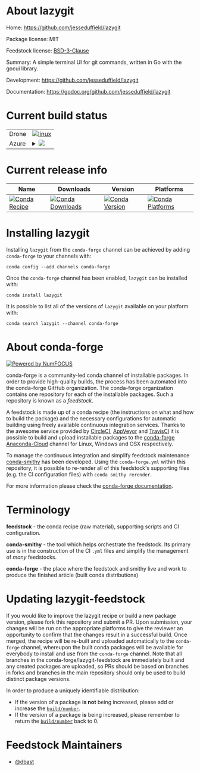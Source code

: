 About lazygit
=============

Home: https://github.com/jesseduffield/lazygit

Package license: MIT

Feedstock license: [BSD-3-Clause](https://github.com/conda-forge/lazygit-feedstock/blob/master/LICENSE.txt)

Summary: A simple terminal UI for git commands, written in Go with the gocui library.


Development: https://github.com/jesseduffield/lazygit

Documentation: https://godoc.org/github.com/jesseduffield/lazygit

Current build status
====================


<table><tr>
    <td>Drone</td>
    <td>
      <a href="https://cloud.drone.io/conda-forge/lazygit-feedstock">
        <img alt="linux" src="https://img.shields.io/drone/build/conda-forge/lazygit-feedstock/master.svg?label=Linux">
      </a>
    </td>
  </tr>
    
  <tr>
    <td>Azure</td>
    <td>
      <details>
        <summary>
          <a href="https://dev.azure.com/conda-forge/feedstock-builds/_build/latest?definitionId=5370&branchName=master">
            <img src="https://dev.azure.com/conda-forge/feedstock-builds/_apis/build/status/lazygit-feedstock?branchName=master">
          </a>
        </summary>
        <table>
          <thead><tr><th>Variant</th><th>Status</th></tr></thead>
          <tbody><tr>
              <td>linux_64</td>
              <td>
                <a href="https://dev.azure.com/conda-forge/feedstock-builds/_build/latest?definitionId=5370&branchName=master">
                  <img src="https://dev.azure.com/conda-forge/feedstock-builds/_apis/build/status/lazygit-feedstock?branchName=master&jobName=linux&configuration=linux_64_" alt="variant">
                </a>
              </td>
            </tr><tr>
              <td>linux_aarch64</td>
              <td>
                <a href="https://dev.azure.com/conda-forge/feedstock-builds/_build/latest?definitionId=5370&branchName=master">
                  <img src="https://dev.azure.com/conda-forge/feedstock-builds/_apis/build/status/lazygit-feedstock?branchName=master&jobName=linux&configuration=linux_aarch64_" alt="variant">
                </a>
              </td>
            </tr><tr>
              <td>linux_ppc64le</td>
              <td>
                <a href="https://dev.azure.com/conda-forge/feedstock-builds/_build/latest?definitionId=5370&branchName=master">
                  <img src="https://dev.azure.com/conda-forge/feedstock-builds/_apis/build/status/lazygit-feedstock?branchName=master&jobName=linux&configuration=linux_ppc64le_" alt="variant">
                </a>
              </td>
            </tr><tr>
              <td>osx_64</td>
              <td>
                <a href="https://dev.azure.com/conda-forge/feedstock-builds/_build/latest?definitionId=5370&branchName=master">
                  <img src="https://dev.azure.com/conda-forge/feedstock-builds/_apis/build/status/lazygit-feedstock?branchName=master&jobName=osx&configuration=osx_64_" alt="variant">
                </a>
              </td>
            </tr><tr>
              <td>win_64</td>
              <td>
                <a href="https://dev.azure.com/conda-forge/feedstock-builds/_build/latest?definitionId=5370&branchName=master">
                  <img src="https://dev.azure.com/conda-forge/feedstock-builds/_apis/build/status/lazygit-feedstock?branchName=master&jobName=win&configuration=win_64_" alt="variant">
                </a>
              </td>
            </tr>
          </tbody>
        </table>
      </details>
    </td>
  </tr>
</table>

Current release info
====================

| Name | Downloads | Version | Platforms |
| --- | --- | --- | --- |
| [![Conda Recipe](https://img.shields.io/badge/recipe-lazygit-green.svg)](https://anaconda.org/conda-forge/lazygit) | [![Conda Downloads](https://img.shields.io/conda/dn/conda-forge/lazygit.svg)](https://anaconda.org/conda-forge/lazygit) | [![Conda Version](https://img.shields.io/conda/vn/conda-forge/lazygit.svg)](https://anaconda.org/conda-forge/lazygit) | [![Conda Platforms](https://img.shields.io/conda/pn/conda-forge/lazygit.svg)](https://anaconda.org/conda-forge/lazygit) |

Installing lazygit
==================

Installing `lazygit` from the `conda-forge` channel can be achieved by adding `conda-forge` to your channels with:

```
conda config --add channels conda-forge
```

Once the `conda-forge` channel has been enabled, `lazygit` can be installed with:

```
conda install lazygit
```

It is possible to list all of the versions of `lazygit` available on your platform with:

```
conda search lazygit --channel conda-forge
```


About conda-forge
=================

[![Powered by NumFOCUS](https://img.shields.io/badge/powered%20by-NumFOCUS-orange.svg?style=flat&colorA=E1523D&colorB=007D8A)](http://numfocus.org)

conda-forge is a community-led conda channel of installable packages.
In order to provide high-quality builds, the process has been automated into the
conda-forge GitHub organization. The conda-forge organization contains one repository
for each of the installable packages. Such a repository is known as a *feedstock*.

A feedstock is made up of a conda recipe (the instructions on what and how to build
the package) and the necessary configurations for automatic building using freely
available continuous integration services. Thanks to the awesome service provided by
[CircleCI](https://circleci.com/), [AppVeyor](https://www.appveyor.com/)
and [TravisCI](https://travis-ci.com/) it is possible to build and upload installable
packages to the [conda-forge](https://anaconda.org/conda-forge)
[Anaconda-Cloud](https://anaconda.org/) channel for Linux, Windows and OSX respectively.

To manage the continuous integration and simplify feedstock maintenance
[conda-smithy](https://github.com/conda-forge/conda-smithy) has been developed.
Using the ``conda-forge.yml`` within this repository, it is possible to re-render all of
this feedstock's supporting files (e.g. the CI configuration files) with ``conda smithy rerender``.

For more information please check the [conda-forge documentation](https://conda-forge.org/docs/).

Terminology
===========

**feedstock** - the conda recipe (raw material), supporting scripts and CI configuration.

**conda-smithy** - the tool which helps orchestrate the feedstock.
                   Its primary use is in the construction of the CI ``.yml`` files
                   and simplify the management of *many* feedstocks.

**conda-forge** - the place where the feedstock and smithy live and work to
                  produce the finished article (built conda distributions)


Updating lazygit-feedstock
==========================

If you would like to improve the lazygit recipe or build a new
package version, please fork this repository and submit a PR. Upon submission,
your changes will be run on the appropriate platforms to give the reviewer an
opportunity to confirm that the changes result in a successful build. Once
merged, the recipe will be re-built and uploaded automatically to the
`conda-forge` channel, whereupon the built conda packages will be available for
everybody to install and use from the `conda-forge` channel.
Note that all branches in the conda-forge/lazygit-feedstock are
immediately built and any created packages are uploaded, so PRs should be based
on branches in forks and branches in the main repository should only be used to
build distinct package versions.

In order to produce a uniquely identifiable distribution:
 * If the version of a package **is not** being increased, please add or increase
   the [``build/number``](https://docs.conda.io/projects/conda-build/en/latest/resources/define-metadata.html#build-number-and-string).
 * If the version of a package **is** being increased, please remember to return
   the [``build/number``](https://docs.conda.io/projects/conda-build/en/latest/resources/define-metadata.html#build-number-and-string)
   back to 0.

Feedstock Maintainers
=====================

* [@dbast](https://github.com/dbast/)

